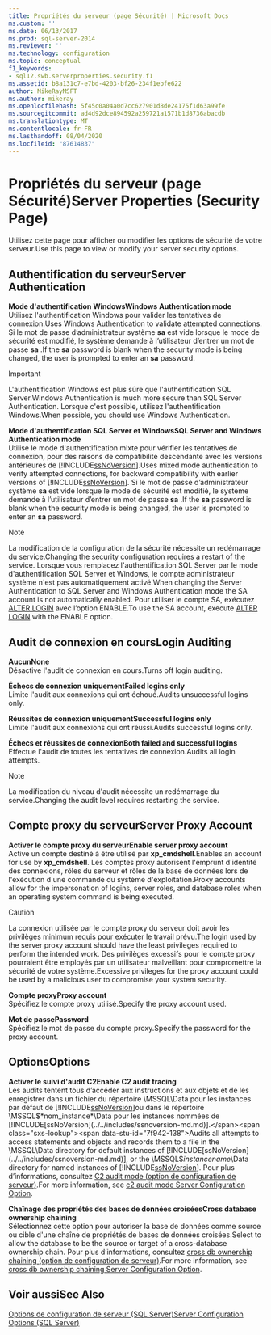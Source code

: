 ```yaml
---
title: Propriétés du serveur (page Sécurité) | Microsoft Docs
ms.custom: ''
ms.date: 06/13/2017
ms.prod: sql-server-2014
ms.reviewer: ''
ms.technology: configuration
ms.topic: conceptual
f1_keywords:
- sql12.swb.serverproperties.security.f1
ms.assetid: b8a131c7-e7bd-4203-bf26-234f1ebfe622
author: MikeRayMSFT
ms.author: mikeray
ms.openlocfilehash: 5f45c0a04a0d7cc627901d8de24175f1d63a99fe
ms.sourcegitcommit: ad4d92dce894592a259721a1571b1d8736abacdb
ms.translationtype: MT
ms.contentlocale: fr-FR
ms.lasthandoff: 08/04/2020
ms.locfileid: "87614837"
---
```

# <a name="server-properties-security-page"></a><span data-ttu-id="7f942-102">Propriétés du serveur (page Sécurité)</span><span class="sxs-lookup"><span data-stu-id="7f942-102">Server Properties (Security Page)</span></span>
  <span data-ttu-id="7f942-103">Utilisez cette page pour afficher ou modifier les options de sécurité de votre serveur.</span><span class="sxs-lookup"><span data-stu-id="7f942-103">Use this page to view or modify your server security options.</span></span>  
  
## <a name="server-authentication"></a><span data-ttu-id="7f942-104">Authentification du serveur</span><span class="sxs-lookup"><span data-stu-id="7f942-104">Server Authentication</span></span>  
 <span data-ttu-id="7f942-105">**Mode d'authentification Windows**</span><span class="sxs-lookup"><span data-stu-id="7f942-105">**Windows Authentication mode**</span></span>  
 <span data-ttu-id="7f942-106">Utilisez l'authentification Windows pour valider les tentatives de connexion.</span><span class="sxs-lookup"><span data-stu-id="7f942-106">Uses Windows Authentication to validate attempted connections.</span></span> <span data-ttu-id="7f942-107">Si le mot de passe d’administrateur système **sa** est vide lorsque le mode de sécurité est modifié, le système demande à l’utilisateur d’entrer un mot de passe **sa** .</span><span class="sxs-lookup"><span data-stu-id="7f942-107">If the **sa** password is blank when the security mode is being changed, the user is prompted to enter an **sa** password.</span></span>  
  
> [!IMPORTANT]  
>  <span data-ttu-id="7f942-108">L'authentification Windows est plus sûre que l'authentification SQL Server.</span><span class="sxs-lookup"><span data-stu-id="7f942-108">Windows Authentication is much more secure than SQL Server Authentication.</span></span> <span data-ttu-id="7f942-109">Lorsque c'est possible, utilisez l'authentification Windows.</span><span class="sxs-lookup"><span data-stu-id="7f942-109">When possible, you should use Windows Authentication.</span></span>  
  
 <span data-ttu-id="7f942-110">**Mode d'authentification SQL Server et Windows**</span><span class="sxs-lookup"><span data-stu-id="7f942-110">**SQL Server and Windows Authentication mode**</span></span>  
 <span data-ttu-id="7f942-111">Utilise le mode d'authentification mixte pour vérifier les tentatives de connexion, pour des raisons de compatibilité descendante avec les versions antérieures de [!INCLUDE[ssNoVersion](../../includes/ssnoversion-md.md)].</span><span class="sxs-lookup"><span data-stu-id="7f942-111">Uses mixed mode authentication to verify attempted connections, for backward compatibility with earlier versions of [!INCLUDE[ssNoVersion](../../includes/ssnoversion-md.md)].</span></span> <span data-ttu-id="7f942-112">Si le mot de passe d’administrateur système **sa** est vide lorsque le mode de sécurité est modifié, le système demande à l’utilisateur d’entrer un mot de passe **sa** .</span><span class="sxs-lookup"><span data-stu-id="7f942-112">If the **sa** password is blank when the security mode is being changed, the user is prompted to enter an **sa** password.</span></span>  
  
> [!NOTE]  
>  <span data-ttu-id="7f942-113">La modification de la configuration de la sécurité nécessite un redémarrage du service.</span><span class="sxs-lookup"><span data-stu-id="7f942-113">Changing the security configuration requires a restart of the service.</span></span> <span data-ttu-id="7f942-114">Lorsque vous remplacez l'authentification SQL Server par le mode d'authentification SQL Server et Windows, le compte administrateur système n'est pas automatiquement activé.</span><span class="sxs-lookup"><span data-stu-id="7f942-114">When changing the Server Authentication to SQL Server and Windows Authentication mode the SA account is not automatically enabled.</span></span> <span data-ttu-id="7f942-115">Pour utiliser le compte SA, exécutez [ALTER LOGIN](/sql/t-sql/statements/alter-login-transact-sql) avec l’option ENABLE.</span><span class="sxs-lookup"><span data-stu-id="7f942-115">To use the SA account, execute [ALTER LOGIN](/sql/t-sql/statements/alter-login-transact-sql) with the ENABLE option.</span></span>  
  
## <a name="login-auditing"></a><span data-ttu-id="7f942-116">Audit de connexion en cours</span><span class="sxs-lookup"><span data-stu-id="7f942-116">Login Auditing</span></span>  
 <span data-ttu-id="7f942-117">**Aucun**</span><span class="sxs-lookup"><span data-stu-id="7f942-117">**None**</span></span>  
 <span data-ttu-id="7f942-118">Désactive l'audit de connexion en cours.</span><span class="sxs-lookup"><span data-stu-id="7f942-118">Turns off login auditing.</span></span>  
  
 <span data-ttu-id="7f942-119">**Échecs de connexion uniquement**</span><span class="sxs-lookup"><span data-stu-id="7f942-119">**Failed logins only**</span></span>  
 <span data-ttu-id="7f942-120">Limite l'audit aux connexions qui ont échoué.</span><span class="sxs-lookup"><span data-stu-id="7f942-120">Audits unsuccessful logins only.</span></span>  
  
 <span data-ttu-id="7f942-121">**Réussites de connexion uniquement**</span><span class="sxs-lookup"><span data-stu-id="7f942-121">**Successful logins only**</span></span>  
 <span data-ttu-id="7f942-122">Limite l'audit aux connexions qui ont réussi.</span><span class="sxs-lookup"><span data-stu-id="7f942-122">Audits successful logins only.</span></span>  
  
 <span data-ttu-id="7f942-123">**Échecs et réussites de connexion**</span><span class="sxs-lookup"><span data-stu-id="7f942-123">**Both failed and successful logins**</span></span>  
 <span data-ttu-id="7f942-124">Effectue l'audit de toutes les tentatives de connexion.</span><span class="sxs-lookup"><span data-stu-id="7f942-124">Audits all login attempts.</span></span>  
  
> [!NOTE]  
>  <span data-ttu-id="7f942-125">La modification du niveau d'audit nécessite un redémarrage du service.</span><span class="sxs-lookup"><span data-stu-id="7f942-125">Changing the audit level requires restarting the service.</span></span>  
  
## <a name="server-proxy-account"></a><span data-ttu-id="7f942-126">Compte proxy du serveur</span><span class="sxs-lookup"><span data-stu-id="7f942-126">Server Proxy Account</span></span>  
 <span data-ttu-id="7f942-127">**Activer le compte proxy du serveur**</span><span class="sxs-lookup"><span data-stu-id="7f942-127">**Enable server proxy account**</span></span>  
 <span data-ttu-id="7f942-128">Active un compte destiné à être utilisé par **xp_cmdshell**.</span><span class="sxs-lookup"><span data-stu-id="7f942-128">Enables an account for use by **xp_cmdshell**.</span></span> <span data-ttu-id="7f942-129">Les comptes proxy autorisent l'emprunt d'identité des connexions, rôles du serveur et rôles de la base de données lors de l'exécution d'une commande du système d'exploitation.</span><span class="sxs-lookup"><span data-stu-id="7f942-129">Proxy accounts allow for the impersonation of logins, server roles, and database roles when an operating system command is being executed.</span></span>  
  
> [!CAUTION]  
>  <span data-ttu-id="7f942-130">La connexion utilisée par le compte proxy du serveur doit avoir les privilèges minimum requis pour exécuter le travail prévu.</span><span class="sxs-lookup"><span data-stu-id="7f942-130">The login used by the server proxy account should have the least privileges required to perform the intended work.</span></span> <span data-ttu-id="7f942-131">Des privilèges excessifs pour le compte proxy pourraient être employés par un utilisateur malveillant pour compromettre la sécurité de votre système.</span><span class="sxs-lookup"><span data-stu-id="7f942-131">Excessive privileges for the proxy account could be used by a malicious user to compromise your system security.</span></span>  
  
 <span data-ttu-id="7f942-132">**Compte proxy**</span><span class="sxs-lookup"><span data-stu-id="7f942-132">**Proxy account**</span></span>  
 <span data-ttu-id="7f942-133">Spécifiez le compte proxy utilisé.</span><span class="sxs-lookup"><span data-stu-id="7f942-133">Specify the proxy account used.</span></span>  
  
 <span data-ttu-id="7f942-134">**Mot de passe**</span><span class="sxs-lookup"><span data-stu-id="7f942-134">**Password**</span></span>  
 <span data-ttu-id="7f942-135">Spécifiez le mot de passe du compte proxy.</span><span class="sxs-lookup"><span data-stu-id="7f942-135">Specify the password for the proxy account.</span></span>  
  
## <a name="options"></a><span data-ttu-id="7f942-136">Options</span><span class="sxs-lookup"><span data-stu-id="7f942-136">Options</span></span>  
 <span data-ttu-id="7f942-137">**Activer le suivi d'audit C2**</span><span class="sxs-lookup"><span data-stu-id="7f942-137">**Enable C2 audit tracing**</span></span>  
 <span data-ttu-id="7f942-138">Les audits tentent tous d’accéder aux instructions et aux objets et de les enregistrer dans un fichier du répertoire \MSSQL\Data pour les instances par défaut de [!INCLUDE[ssNoVersion](../../includes/ssnoversion-md.md)]ou dans le répertoire \MSSQL$*nom_instance*\Data pour les instances nommées de [!INCLUDE[ssNoVersion](../../includes/ssnoversion-md.md)].</span><span class="sxs-lookup"><span data-stu-id="7f942-138">Audits all attempts to access statements and objects and records them to a file in the \MSSQL\Data directory for default instances of [!INCLUDE[ssNoVersion](../../includes/ssnoversion-md.md)], or the \MSSQL$*instancename*\Data directory for named instances of [!INCLUDE[ssNoVersion](../../includes/ssnoversion-md.md)].</span></span> <span data-ttu-id="7f942-139">Pour plus d’informations, consultez [C2 audit mode (option de configuration de serveur)](c2-audit-mode-server-configuration-option.md).</span><span class="sxs-lookup"><span data-stu-id="7f942-139">For more information, see [c2 audit mode Server Configuration Option](c2-audit-mode-server-configuration-option.md).</span></span>  
  
 <span data-ttu-id="7f942-140">**Chaînage des propriétés des bases de données croisées**</span><span class="sxs-lookup"><span data-stu-id="7f942-140">**Cross database ownership chaining**</span></span>  
 <span data-ttu-id="7f942-141">Sélectionnez cette option pour autoriser la base de données comme source ou cible d'une chaîne de propriétés de bases de données croisées.</span><span class="sxs-lookup"><span data-stu-id="7f942-141">Select to allow the database to be the source or target of a cross-database ownership chain.</span></span> <span data-ttu-id="7f942-142">Pour plus d’informations, consultez [cross db ownership chaining (option de configuration de serveur)](cross-db-ownership-chaining-server-configuration-option.md).</span><span class="sxs-lookup"><span data-stu-id="7f942-142">For more information, see [cross db ownership chaining Server Configuration Option](cross-db-ownership-chaining-server-configuration-option.md).</span></span>  
  
## <a name="see-also"></a><span data-ttu-id="7f942-143">Voir aussi</span><span class="sxs-lookup"><span data-stu-id="7f942-143">See Also</span></span>  
 [<span data-ttu-id="7f942-144">Options de configuration de serveur &#40;SQL Server&#41;</span><span class="sxs-lookup"><span data-stu-id="7f942-144">Server Configuration Options &#40;SQL Server&#41;</span></span>](server-configuration-options-sql-server.md)  
  
  
